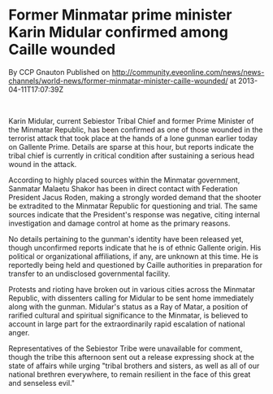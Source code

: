 # Former Minmatar prime minister Karin Midular confirmed among Caille wounded
By CCP Gnauton
Published on http://community.eveonline.com/news/news-channels/world-news/former-minmatar-minister-caille-wounded/ at 2013-04-11T17:07:39Z

&nbsp;

Karin Midular, current Sebiestor Tribal Chief and former Prime Minister of the Minmatar Republic, has been confirmed as one of those wounded in the terrorist attack that took place at the hands of a lone gunman earlier today on Gallente Prime. Details are sparse at this hour, but reports indicate the tribal chief is currently in critical condition after sustaining a serious head wound in the attack.

According to highly placed sources within the Minmatar government, Sanmatar Malaetu Shakor has been in direct contact with Federation President Jacus Roden, making a strongly worded demand that the shooter be extradited to the Minmatar Republic for questioning and trial. The same sources indicate that the President's response was negative, citing internal investigation and damage control at home as the primary reasons.

No details pertaining to the gunman's identity have been released yet, though unconfirmed reports indicate that he is of ethnic Gallente origin. His political or organizational affiliations, if any, are unknown at this time. He is reportedly being held and questioned by Caille authorities in preparation for transfer to an undisclosed governmental facility.

Protests and rioting have broken out in various cities across the Minmatar Republic, with dissenters calling for Midular to be sent home immediately along with the gunman. Midular's status as a Ray of Matar, a position of rarified cultural and spiritual significance to the Minmatar, is believed to account in large part for the extraordinarily rapid escalation of national anger.

Representatives of the Sebiestor Tribe were unavailable for comment, though the tribe this afternoon sent out a release expressing shock at the state of affairs while urging "tribal brothers and sisters, as well as all of our national brethren everywhere, to remain resilient in the face of this great and senseless evil."

